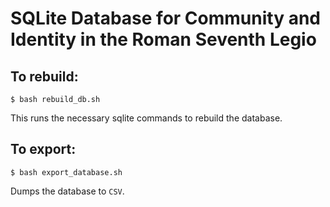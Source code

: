 # SQLite Database for Community and Identity in the Roman Seventh Legio

## To rebuild:

`$ bash rebuild_db.sh`

This runs the necessary sqlite commands to rebuild the database.

## To export: 

`$ bash export_database.sh`

Dumps the database to `CSV`. 
